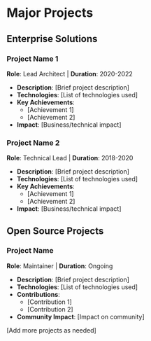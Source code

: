 # Major Projects

## Enterprise Solutions

### Project Name 1
**Role**: Lead Architect | **Duration**: 2020-2022
- **Description**: [Brief project description]
- **Technologies**: [List of technologies used]
- **Key Achievements**:
  - [Achievement 1]
  - [Achievement 2]
- **Impact**: [Business/technical impact]

### Project Name 2
**Role**: Technical Lead | **Duration**: 2018-2020
- **Description**: [Brief project description]
- **Technologies**: [List of technologies used]
- **Key Achievements**:
  - [Achievement 1]
  - [Achievement 2]
- **Impact**: [Business/technical impact]

## Open Source Projects

### Project Name
**Role**: Maintainer | **Duration**: Ongoing
- **Description**: [Brief project description]
- **Technologies**: [List of technologies used]
- **Contributions**:
  - [Contribution 1]
  - [Contribution 2]
- **Community Impact**: [Impact on community]

[Add more projects as needed] 